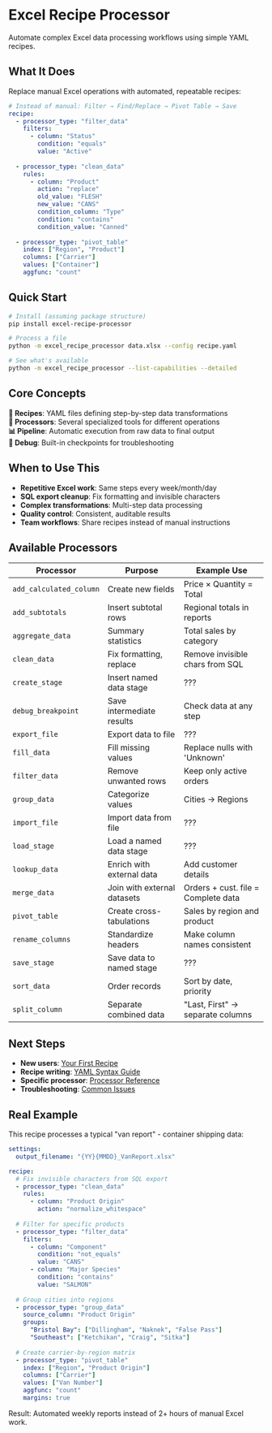 # Excel Recipe Processor

Automate complex Excel data processing workflows using simple YAML recipes.

## What It Does

Replace manual Excel operations with automated, repeatable recipes:

```yaml
# Instead of manual: Filter → Find/Replace → Pivot Table → Save
recipe:
  - processor_type: "filter_data"
    filters:
      - column: "Status" 
        condition: "equals"
        value: "Active"
  
  - processor_type: "clean_data"
    rules:
      - column: "Product"
        action: "replace"
        old_value: "FLESH"
        new_value: "CANS"
        condition_column: "Type"
        condition: "contains" 
        condition_value: "Canned"
  
  - processor_type: "pivot_table"
    index: ["Region", "Product"]
    columns: ["Carrier"]
    values: ["Container"]
    aggfunc: "count"
```

## Quick Start

```bash
# Install (assuming package structure)
pip install excel-recipe-processor

# Process a file
python -m excel_recipe_processor data.xlsx --config recipe.yaml

# See what's available  
python -m excel_recipe_processor --list-capabilities --detailed
```

## Core Concepts

**🧾 Recipes**: YAML files defining step-by-step data transformations  
**🔧 Processors**: Several specialized tools for different operations  
**📊 Pipeline**: Automatic execution from raw data to final output  
**🐛 Debug**: Built-in checkpoints for troubleshooting  

## When to Use This

- **Repetitive Excel work**: Same steps every week/month/day
- **SQL export cleanup**: Fix formatting and invisible characters
- **Complex transformations**: Multi-step data processing 
- **Quality control**: Consistent, auditable results
- **Team workflows**: Share recipes instead of manual instructions

## Available Processors

| Processor               | Purpose                     | Example Use                         |
|-------------------------|-----------------------------|-------------------------------------|
| `add_calculated_column` | Create new fields           | Price × Quantity = Total            |
| `add_subtotals`         | Insert subtotal rows        | Regional totals in reports          |
| `aggregate_data`        | Summary statistics          | Total sales by category             |
| `clean_data`            | Fix formatting, replace     | Remove invisible chars from SQL     |
| `create_stage`          | Insert named data stage     | ???   |
| `debug_breakpoint`      | Save intermediate results   | Check data at any step              |
| `export_file`           | Export data to file         | ???   |
| `fill_data`             | Fill missing values         | Replace nulls with 'Unknown'        |
| `filter_data`           | Remove unwanted rows        | Keep only active orders             |
| `group_data`            | Categorize values           | Cities → Regions                    |
| `import_file`           | Import data from file       | ???   |
| `load_stage`            | Load a named data stage     | ???   |
| `lookup_data`           | Enrich with external data   | Add customer details                |
| `merge_data`            | Join with external datasets | Orders + cust. file = Complete data |
| `pivot_table`           | Create cross-tabulations    | Sales by region and product         |
| `rename_columns`        | Standardize headers         | Make column names consistent        |
| `save_stage`            | Save data to named stage    | ???   |
| `sort_data`             | Order records               | Sort by date, priority              |
| `split_column`          | Separate combined data      | "Last, First" → separate columns    |

## Next Steps

- **New users**: [Your First Recipe](getting-started/your-first-recipe.md)
- **Recipe writing**: [YAML Syntax Guide](recipes/yaml-syntax.md)  
- **Specific processor**: [Processor Reference](processors/overview.md)
- **Troubleshooting**: [Common Issues](troubleshooting/common-issues.md)

## Real Example

This recipe processes a typical "van report" - container shipping data:

```yaml
settings:
  output_filename: "{YY}{MMDD}_VanReport.xlsx"

recipe:
  # Fix invisible characters from SQL export
  - processor_type: "clean_data"
    rules:
      - column: "Product Origin"
        action: "normalize_whitespace"
  
  # Filter for specific products  
  - processor_type: "filter_data"
    filters:
      - column: "Component"
        condition: "not_equals"
        value: "CANS"
      - column: "Major Species"
        condition: "contains"
        value: "SALMON"
  
  # Group cities into regions
  - processor_type: "group_data"
    source_column: "Product Origin"
    groups:
      "Bristol Bay": ["Dillingham", "Naknek", "False Pass"]
      "Southeast": ["Ketchikan", "Craig", "Sitka"]
  
  # Create carrier-by-region matrix
  - processor_type: "pivot_table"
    index: ["Region", "Product Origin"]
    columns: ["Carrier"] 
    values: ["Van Number"]
    aggfunc: "count"
    margins: true
```

Result: Automated weekly reports instead of 2+ hours of manual Excel work.
